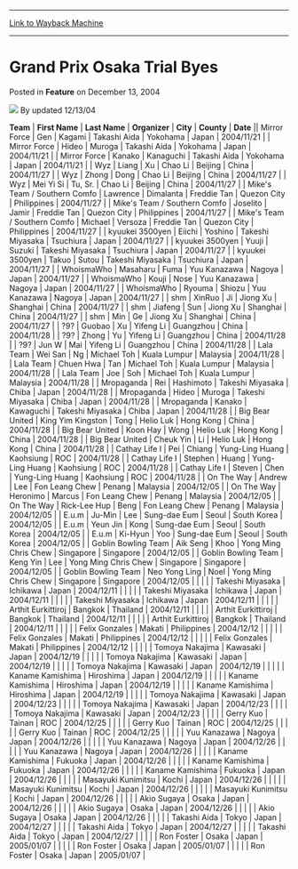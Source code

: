 
---
[Link to Wayback Machine](https://web.archive.org/web/20220807154333/https://magic.wizards.com/en/articles/archive/feature/grand-prix-osaka-trial-byes-2004-12-13)

[_metadata_:wayback_url]:- "https://magic.wizards.com/en/articles/archive/feature/grand-prix-osaka-trial-byes-2004-12-13"
[_metadata_:wayback_raw_url]:- "https://web.archive.org/web/20220807154333id_/https://magic.wizards.com/en/articles/archive/feature/grand-prix-osaka-trial-byes-2004-12-13"
[_metadata_:wayback_capture_timestamp]:- "2022-08-07 15:43:33+00:00"
[_metadata_:publish_date]:- "2004-12-13"
[_metadata_:description]:- "TeamFirst NameLast NameOrganizerCityCountyDateMirror ForceGenKagamiTakashi AidaYokohamaJapan2004/11/21Mirror ForceHideoMurogaTakashi AidaYokohamaJapan2004/11/21Mirror ForceKanakoKanaguchiTakashi AidaYokohamaJapan2004/11/21WyzLiangXuChao LiBeijingChina2004/11/27WyzZhongDongChao LiBeijingChina2004/11/27WyzMei Yi SiTu, Sr.Chao LiBeijingChina2004/11/27Mike's Team / Southern"
[_metadata_:generator]:- "Drupal 7 (http://drupal.org)"
---


Grand Prix Osaka Trial Byes
===========================



 Posted in **Feature**
 on December 13, 2004 






![](https://media.magic.wizards.com/styles/auth_small/public/generic-avatar-150_423.png)
By updated 12/13/04













 **Team** | **First Name** | **Last Name** | **Organizer** | **City** | **County** | **Date** || Mirror Force | Gen | Kagami | Takashi Aida | Yokohama | Japan | 2004/11/21 |
| Mirror Force | Hideo | Muroga | Takashi Aida | Yokohama | Japan | 2004/11/21 |
| Mirror Force | Kanako | Kanaguchi | Takashi Aida | Yokohama | Japan | 2004/11/21 |
| Wyz | Liang | Xu | Chao Li | Beijing | China | 2004/11/27 |
| Wyz | Zhong | Dong | Chao Li | Beijing | China | 2004/11/27 |
| Wyz | Mei Yi Si | Tu, Sr. | Chao Li | Beijing | China | 2004/11/27 |
| Mike's Team / Southern Comfo | Lawrence | Dimalanta | Freddie Tan | Quezon City | Philippines | 2004/11/27 |
| Mike's Team / Southern Comfo | Joselito | Jamir | Freddie Tan | Quezon City | Philippines | 2004/11/27 |
| Mike's Team / Southern Comfo | Michael | Versoza | Freddie Tan | Quezon City | Philippines | 2004/11/27 |
| kyuukei 3500yen | Eiichi | Yoshino | Takeshi Miyasaka | Tsuchiura | Japan | 2004/11/27 |
| kyuukei 3500yen | Yuuji | Suzuki | Takeshi Miyasaka | Tsuchiura | Japan | 2004/11/27 |
| kyuukei 3500yen | Takuo | Sutou | Takeshi Miyasaka | Tsuchiura | Japan | 2004/11/27 |
| WhoismaWho | Masaharu | Fuma | Yuu Kanazawa | Nagoya | Japan | 2004/11/27 |
| WhoismaWho | Kouji | Nose | Yuu Kanazawa | Nagoya | Japan | 2004/11/27 |
| WhoismaWho | Ryouma | Shiozu | Yuu Kanazawa | Nagoya | Japan | 2004/11/27 |
| shm | XinRuo | Ji | Jiong Xu | Shanghai | China | 2004/11/27 |
| shm | Jiafeng | Sun | Jiong Xu | Shanghai | China | 2004/11/27 |
| shm | Min | Ge | Jiong Xu | Shanghai | China | 2004/11/27 |
| ?9? | Guobao | Xu | Yifeng Li | Guangzhou | China | 2004/11/28 |
| ?9? | Zhong | Yu | Yifeng Li | Guangzhou | China | 2004/11/28 |
| ?9? | Jun W | Mai | Yifeng Li | Guangzhou | China | 2004/11/28 |
| Lala Team | Wei San | Ng | Michael Toh | Kuala Lumpur | Malaysia | 2004/11/28 |
| Lala Team | Chuen Hwa | Tan | Michael Toh | Kuala Lumpur | Malaysia | 2004/11/28 |
| Lala Team | Joe | Soh | Michael Toh | Kuala Lumpur | Malaysia | 2004/11/28 |
| Mropaganda | Rei | Hashimoto | Takeshi Miyasaka | Chiba | Japan | 2004/11/28 |
| Mropaganda | Hideo | Muroga | Takeshi Miyasaka | Chiba | Japan | 2004/11/28 |
| Mropaganda | Kanako  | Kawaguchi | Takeshi Miyasaka | Chiba | Japan | 2004/11/28 |
| Big Bear United | King Yim Kingston | Tong | Helio Luk | Hong Kong | China | 2004/11/28 |
| Big Bear United | Koon Hay | Wong | Helio Luk | Hong Kong | China | 2004/11/28 |
| Big Bear United | Cheuk Yin | Li | Helio Luk | Hong Kong | China | 2004/11/28 |
| Cathay Life I | Pei | Chiang | Yung-Ling Huang | Kaohsiung | ROC | 2004/11/28 |
| Cathay Life I | Stephen | Huang | Yung-Ling Huang | Kaohsiung | ROC | 2004/11/28 |
| Cathay Life I | Steven | Chen | Yung-Ling Huang | Kaohsiung | ROC | 2004/11/28 |
| On The Way | Andrew | Lee | Fon Leang Chew | Penang | Malaysia | 2004/12/05 |
| On The Way | Heronimo | Marcus | Fon Leang Chew | Penang | Malaysia | 2004/12/05 |
| On The Way | Rick-Lee Hup | Beng | Fon Leang Chew | Penang | Malaysia | 2004/12/05 |
| E.u.m | Ju-Min | Lee | Sung-dae Eum | Seoul | South Korea | 2004/12/05 |
| E.u.m | Yeun Jin | Kong | Sung-dae Eum | Seoul | South Korea | 2004/12/05 |
| E.u.m | Ki-Hyun | Yoo | Sung-dae Eum | Seoul | South Korea | 2004/12/05 |
| Goblin Bowling Team | Aik Seng | Khoo | Yong Ming Chris Chew | Singapore | Singapore | 2004/12/05 |
| Goblin Bowling Team | Keng Yin | Lee | Yong Ming Chris Chew | Singapore | Singapore | 2004/12/05 |
| Goblin Bowling Team | Neo Yong Ling | Noel | Yong Ming Chris Chew | Singapore | Singapore | 2004/12/05 |
|  |  |  | Takeshi Miyasaka | Ichikawa | Japan | 2004/12/11 |
|  |  |  | Takeshi Miyasaka | Ichikawa | Japan | 2004/12/11 |
|  |  |  | Takeshi Miyasaka | Ichikawa | Japan | 2004/12/11 |
|  |  |  | Arthit Eurkittiroj | Bangkok | Thailand | 2004/12/11 |
|  |  |  | Arthit Eurkittiroj | Bangkok | Thailand | 2004/12/11 |
|  |  |  | Arthit Eurkittiroj | Bangkok | Thailand | 2004/12/11 |
|  |  |  | Felix Gonzales | Makati | Philippines | 2004/12/12 |
|  |  |  | Felix Gonzales | Makati | Philippines | 2004/12/12 |
|  |  |  | Felix Gonzales | Makati | Philippines | 2004/12/12 |
|  |  |  | Tomoya Nakajima | Kawasaki | Japan | 2004/12/19 |
|  |  |  | Tomoya Nakajima | Kawasaki | Japan | 2004/12/19 |
|  |  |  | Tomoya Nakajima | Kawasaki | Japan | 2004/12/19 |
|  |  |  | Kaname Kamishima | Hiroshima | Japan | 2004/12/19 |
|  |  |  | Kaname Kamishima | Hiroshima | Japan | 2004/12/19 |
|  |  |  | Kaname Kamishima | Hiroshima | Japan | 2004/12/19 |
|  |  |  | Tomoya Nakajima | Kawasaki | Japan | 2004/12/23 |
|  |  |  | Tomoya Nakajima | Kawasaki | Japan | 2004/12/23 |
|  |  |  | Tomoya Nakajima | Kawasaki | Japan | 2004/12/23 |
|  |  |  | Gerry Kuo | Tainan | ROC | 2004/12/25 |
|  |  |  | Gerry Kuo | Tainan | ROC | 2004/12/25 |
|  |  |  | Gerry Kuo | Tainan | ROC | 2004/12/25 |
|  |  |  | Yuu Kanazawa | Nagoya | Japan | 2004/12/26 |
|  |  |  | Yuu Kanazawa | Nagoya | Japan | 2004/12/26 |
|  |  |  | Yuu Kanazawa | Nagoya | Japan | 2004/12/26 |
|  |  |  | Kaname Kamishima | Fukuoka | Japan | 2004/12/26 |
|  |  |  | Kaname Kamishima | Fukuoka | Japan | 2004/12/26 |
|  |  |  | Kaname Kamishima | Fukuoka | Japan | 2004/12/26 |
|  |  |  | Masayuki Kunimitsu | Kochi | Japan | 2004/12/26 |
|  |  |  | Masayuki Kunimitsu | Kochi | Japan | 2004/12/26 |
|  |  |  | Masayuki Kunimitsu | Kochi | Japan | 2004/12/26 |
|  |  |  | Akio Sugaya | Osaka | Japan | 2004/12/26 |
|  |  |  | Akio Sugaya | Osaka | Japan | 2004/12/26 |
|  |  |  | Akio Sugaya | Osaka | Japan | 2004/12/26 |
|  |  |  | Takashi Aida | Tokyo | Japan | 2004/12/27 |
|  |  |  | Takashi Aida | Tokyo | Japan | 2004/12/27 |
|  |  |  | Takashi Aida | Tokyo | Japan | 2004/12/27 |
|  |  |  | Ron Foster | Osaka | Japan | 2005/01/07 |
|  |  |  | Ron Foster | Osaka | Japan | 2005/01/07 |
|  |  |  | Ron Foster | Osaka | Japan | 2005/01/07 |







